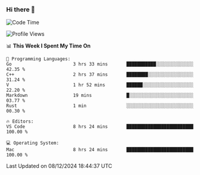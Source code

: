 ### Hi there 👋

<!--START_SECTION:waka-->
![Code Time](http://img.shields.io/badge/Code%20Time-860%20hrs%2023%20mins-blue)

![Profile Views](http://img.shields.io/badge/Profile%20Views-12-blue)

📊 **This Week I Spent My Time On** 

```text
💬 Programming Languages: 
Go                       3 hrs 33 mins       ███████████░░░░░░░░░░░░░░   42.35 % 
C++                      2 hrs 37 mins       ████████░░░░░░░░░░░░░░░░░   31.24 % 
V                        1 hr 52 mins        ██████░░░░░░░░░░░░░░░░░░░   22.20 % 
Markdown                 19 mins             █░░░░░░░░░░░░░░░░░░░░░░░░   03.77 % 
Rust                     1 min               ░░░░░░░░░░░░░░░░░░░░░░░░░   00.30 % 

🔥 Editors: 
VS Code                  8 hrs 24 mins       █████████████████████████   100.00 % 

💻 Operating System: 
Mac                      8 hrs 24 mins       █████████████████████████   100.00 % 
```


 Last Updated on 08/12/2024 18:44:37 UTC
<!--END_SECTION:waka-->

<!--
**JackeyHua-SJTU/JackeyHua-SJTU** is a ✨ _special_ ✨ repository because its `README.md` (this file) appears on your GitHub profile.

Here are some ideas to get you started:

- 🔭 I’m currently working on ...
- 🌱 I’m currently learning ...
- 👯 I’m looking to collaborate on ...
- 🤔 I’m looking for help with ...
- 💬 Ask me about ...
- 📫 How to reach me: ...
- 😄 Pronouns: ...
- ⚡ Fun fact: ...
-->
